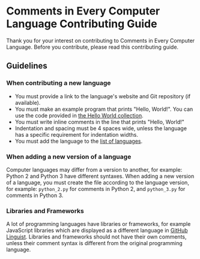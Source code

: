 # Comments in Every Computer Language Contributing Guide
Thank you for your interest on contributing to Comments in Every Computer Language.
Before you contribute, please read this contributing guide.
## Guidelines
### When contributing a new language
- You must provide a link to the language's website and Git repository (if available).
- You must make an example program that prints "Hello, World!". You can use the code
provided in [the Hello World collection](https://github.com/leachim6/hello-world).
- You must write inline comments in the line that prints "Hello, World!"
- Indentation and spacing must be 4 spaces wide, unless the language has a specific
requirement for indentation widths.
- You must add the language to the [list of languages](_docs/list-of-languages.md).
### When adding a new version of a language
Computer languages may differ from a version to another, for example: Python 2 and
Python 3 have different syntaxes. When adding a new version of a language, you must
create the file according to the language version, for example: `python_2.py` for
comments in Python 2, and `python_3.py` for comments in Python 3.
### Libraries and Frameworks
A lot of programming languages have libraries or frameworks, for example JavaScript
libraries which are displayed as a different language in
[GitHub Linguist](../../../../github/linguist). Libraries and frameworks should not
have their own comments, unless their comment syntax is different from the original
programming language.
